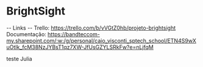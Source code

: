 # BrightSight
-- Links --
Trello: https://trello.com/b/vVGtZ0hb/projeto-brightsight
Documentação: https://bandteccom-my.sharepoint.com/:w:/g/personal/caio_visconti_sptech_school/ETN4S9wXuOtIk_fcM38NzJYBsT1qz7XW-JfUsGZYLSRkFw?e=nLjfqM

teste Julia